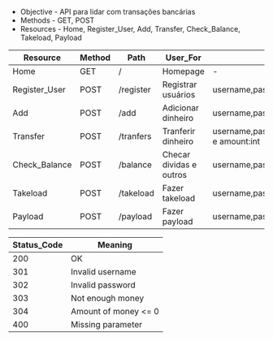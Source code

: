 - Objective - API para lidar com transações bancárias
- Methods - GET, POST
- Resources - Home, Register_User, Add, Transfer, Check_Balance, Takeload, Payload

| Resource      | Method | Path      | User_For                | Params                                         | Status_Code        |
|---------------|--------|-----------|-------------------------|------------------------------------------------|--------------------|
| Home          | GET    | /         | Homepage                | -                                              | 200                |
| Register_User | POST   | /register | Registrar usuários      | username,password:str                          | 200, 301, 302      |
| Add           | POST   | /add      | Adicionar dinheiro      | username,password:str e amount:int             | 200, 301, 302, 304 |
| Transfer      | POST   | /tranfers | Tranferir dinheiro      | username,password,username_to:str e amount:int | 200, 301, 303, 304 |
| Check_Balance | POST   | /balance  | Checar dividas e outros | username,password:str                          | 200, 301, 304      |
| Takeload      | POST   | /takeload | Fazer takeload          | username,password:str e amount:int             | 200, 301, 304      |
| Payload       | POST   | /payload  | Fazer payload           | username,password:str e amount:int             | 200, 301, 303, 304 |

| Status_Code | Meaning                          |
|-------------|----------------------------------|
| 200         | OK                               |
| 301         | Invalid username                 |
| 302         | Invalid password                 |
| 303         | Not enough money                 |
| 304         | Amount of money <= 0             |
| 400         | Missing parameter                |